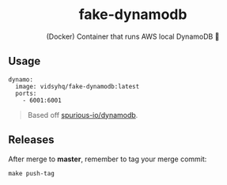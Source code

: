 <h1 align="center">fake-dynamodb</h1>

<p align="center">
  (Docker) Container that runs AWS local DynamoDB 🐳
</p>

## Usage

```
dynamo:
  image: vidsyhq/fake-dynamodb:latest
  ports:
    - 6001:6001
```

> Based off [spurious-io/dynamodb](https://github.com/spurious-io/dynamodb).

## Releases

After merge to **master**, remember to tag your merge commit:

```
make push-tag
```
